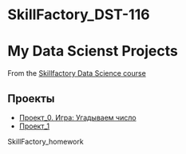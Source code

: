 # SkillFactory_DST-116

# My Data Scienst Projects
From the [Skillfactory Data Science course](https://skillfactory.ru/data-scientist)

## Проекты

* [Проект_0. Игра: Угадываем число](https://github.com/Evgen2308/SkillFactory_DST-116/tree/master/project_0)
* [Проект_1](____)

SkillFactory_homework